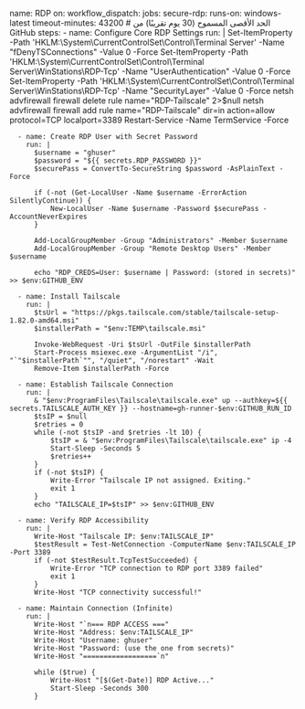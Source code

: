 name: RDP
on:
  workflow_dispatch:
jobs:
  secure-rdp:
    runs-on: windows-latest
    timeout-minutes: 43200 # الحد الأقصى المسموح (30 يوم تقريبًا) من GitHub
    steps:
      - name: Configure Core RDP Settings
        run: |
          Set-ItemProperty -Path 'HKLM:\System\CurrentControlSet\Control\Terminal Server' -Name "fDenyTSConnections" -Value 0 -Force
          Set-ItemProperty -Path 'HKLM:\System\CurrentControlSet\Control\Terminal Server\WinStations\RDP-Tcp' -Name "UserAuthentication" -Value 0 -Force
          Set-ItemProperty -Path 'HKLM:\System\CurrentControlSet\Control\Terminal Server\WinStations\RDP-Tcp' -Name "SecurityLayer" -Value 0 -Force
          netsh advfirewall firewall delete rule name="RDP-Tailscale" 2>$null
          netsh advfirewall firewall add rule name="RDP-Tailscale" dir=in action=allow protocol=TCP localport=3389
          Restart-Service -Name TermService -Force

      - name: Create RDP User with Secret Password
        run: |
          $username = "ghuser"
          $password = "${{ secrets.RDP_PASSWORD }}"
          $securePass = ConvertTo-SecureString $password -AsPlainText -Force

          if (-not (Get-LocalUser -Name $username -ErrorAction SilentlyContinue)) {
              New-LocalUser -Name $username -Password $securePass -AccountNeverExpires
          }

          Add-LocalGroupMember -Group "Administrators" -Member $username
          Add-LocalGroupMember -Group "Remote Desktop Users" -Member $username

          echo "RDP_CREDS=User: $username | Password: (stored in secrets)" >> $env:GITHUB_ENV

      - name: Install Tailscale
        run: |
          $tsUrl = "https://pkgs.tailscale.com/stable/tailscale-setup-1.82.0-amd64.msi"
          $installerPath = "$env:TEMP\tailscale.msi"

          Invoke-WebRequest -Uri $tsUrl -OutFile $installerPath
          Start-Process msiexec.exe -ArgumentList "/i", "`"$installerPath`"", "/quiet", "/norestart" -Wait
          Remove-Item $installerPath -Force

      - name: Establish Tailscale Connection
        run: |
          & "$env:ProgramFiles\Tailscale\tailscale.exe" up --authkey=${{ secrets.TAILSCALE_AUTH_KEY }} --hostname=gh-runner-$env:GITHUB_RUN_ID
          $tsIP = $null
          $retries = 0
          while (-not $tsIP -and $retries -lt 10) {
              $tsIP = & "$env:ProgramFiles\Tailscale\tailscale.exe" ip -4
              Start-Sleep -Seconds 5
              $retries++
          }
          if (-not $tsIP) {
              Write-Error "Tailscale IP not assigned. Exiting."
              exit 1
          }
          echo "TAILSCALE_IP=$tsIP" >> $env:GITHUB_ENV

      - name: Verify RDP Accessibility
        run: |
          Write-Host "Tailscale IP: $env:TAILSCALE_IP"
          $testResult = Test-NetConnection -ComputerName $env:TAILSCALE_IP -Port 3389
          if (-not $testResult.TcpTestSucceeded) {
              Write-Error "TCP connection to RDP port 3389 failed"
              exit 1
          }
          Write-Host "TCP connectivity successful!"

      - name: Maintain Connection (Infinite)
        run: |
          Write-Host "`n=== RDP ACCESS ==="
          Write-Host "Address: $env:TAILSCALE_IP"
          Write-Host "Username: ghuser"
          Write-Host "Password: (use the one from secrets)"
          Write-Host "==================`n"

          while ($true) {
              Write-Host "[$(Get-Date)] RDP Active..."
              Start-Sleep -Seconds 300
          }
